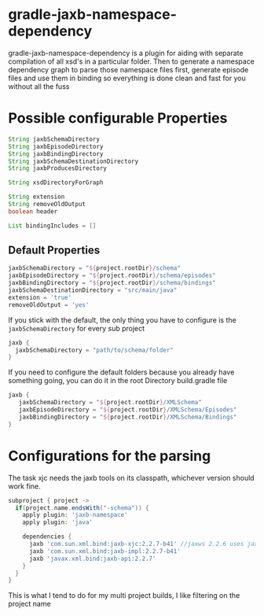 gradle-jaxb-namespace-dependency
================================

gradle-jaxb-namespace-dependency is a plugin for aiding with separate compilation of all xsd's in a particular folder. Then to generate a namespace dependency graph to parse those namespace files first, generate episode files and use them in binding so everything is done clean and fast for you without all the fuss

# Possible configurable Properties #
```groovy
String jaxbSchemaDirectory
String jaxbEpisodeDirectory
String jaxbBindingDirectory
String jaxbSchemaDestinationDirectory
String jaxbProducesDirectory

String xsdDirectoryForGraph

String extension
String removeOldOutput
boolean header

List bindingIncludes = []
```

## Default Properties ##
```groovy
jaxbSchemaDirectory = "${project.rootDir}/schema"
jaxbEpisodeDirectory = "${project.rootDir}/schema/episodes" 
jaxbBindingDirectory = "${project.rootDir}/schema/bindings"
jaxbSchemaDestinationDirectory = "src/main/java"
extension = 'true'
removeOldOutput = 'yes'
```

If you stick with the default, the only thing you have to configure is the `jaxbSchemaDirectory` for every sub project

```groovy
jaxb {
  jaxbSchemaDirectory = "path/to/schema/folder"
}
```

If you need to configure the default folders because you already have something going, you can do it in the root Directory build.gradle file

```groovy
jaxb {
   jaxbSchemaDirectory = "${project.rootDir}/XMLSchema"
   jaxbEpisodeDirectory = "${project.rootDir}/XMLSchema/Episodes" 
   jaxbBindingDirectory = "${project.rootDir}/XMLSchema/Bindings"
}
```

# Configurations for the parsing #
The task xjc needs the jaxb tools on its classpath, whichever version should work fine. 

```groovy
subproject { project ->
  if(project.name.endsWith("-schema")) { 
    apply plugin: 'jaxb-namespace'
    apply plugin: 'java'

    dependencies { 
      jaxb 'com.sun.xml.bind:jaxb-xjc:2.2.7-b41' //jaxws 2.2.6 uses jaxb 2.2.5, but can't dL 2.2.5 from maven the pom is off TODO
      jaxb 'com.sun.xml.bind:jaxb-impl:2.2.7-b41'
      jaxb 'javax.xml.bind:jaxb-api:2.2.7'
    }
  }
}
```

This is what I tend to do for my multi project builds, I like filtering on the project name

